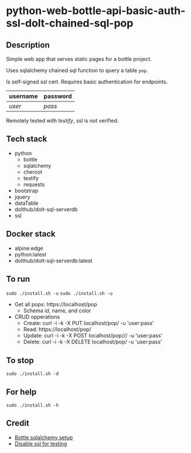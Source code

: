 # python-web-bottle-api-basic-auth-ssl-dolt-chained-sql-pop

## Description
Simple web app that serves static pages
for a bottle project.

Uses sqlalchemy chained sql function to query a table `pop`.

Is self-signed ssl cert.
Requires basic authentication for endpoints.

| username | password |
| ------- | -------- |
| *user* | *pass* |

Remotely tested with *testify*, ssl is not verified.

## Tech stack
- python
  - bottle
  - sqlalchemy
  - cheroot
  - testify
  - requests
- bootstrap
- jquery
- dataTable
- dolthub/dolt-sql-serverdb
- ssl

## Docker stack
- alpine:edge
- python:latest
- dolthub/dolt-sql-serverdb:latest

## To run
`sudo ./install.sh -u`
`sudo ./install.sh -u`
- Get all pops: https://localhost/pop
  - Schema id, name, and color
- CRUD opperations
  - Create: curl -i -k -X PUT localhost/pop/<id> -u 'user:pass'
  - Read: https://localhost/pop/<id>
  - Update: curl -i -k -X POST localhost/pop/<id>/<name>/<color>  -u 'user:pass'
  - Delete: curl -i -k -X DELETE localhost/pop/<id>  -u 'user:pass'

## To stop
`sudo ./install.sh -d`

## For help
`sudo ./install.sh -h`

## Credit
- [Bottle sqlalchemy setup](https://github.com/iurisilvio/bottle-sqlalchemy/blob/master/examples/basic.py)
- [Disable ssl for testing](https://stackoverflow.com/questions/23013220/max-retries-exceeded-with-url-in-requests)